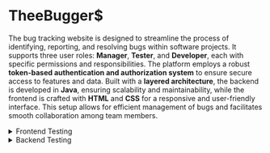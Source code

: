 # TheeBugger$
The bug tracking website is designed to streamline the process of identifying, reporting, and resolving bugs within software projects. It supports three user roles: **Manager**, **Tester**, and **Developer**, each with specific permissions and responsibilities. The platform employs a robust **token-based authentication and authorization system** to ensure secure access to features and data. Built with a **layered architecture**, the backend is developed in **Java**, ensuring scalability and maintainability, while the frontend is crafted with **HTML** and **CSS** for a responsive and user-friendly interface. This setup allows for efficient management of bugs and facilitates smooth collaboration among team members.

<details>
<summary>Frontend Testing</summary>

To test the frontend, create a live server by using "Go Live" from the `index.html` file in the project's root folder. Sample profile details have already been created using `init_data.js`, and the login and other details for the same are provided in `data/Users.json`.
</details>

<details>
<summary>Backend Testing</summary>

To test the backend, run the testcase java files in `src/test/java`.
</details>
